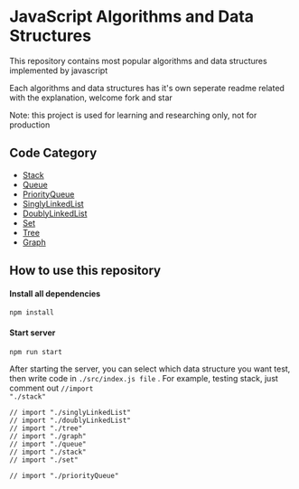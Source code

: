 # JavaScript Algorithms and Data Structures 

This repository contains most popular algorithms and data structures implemented by javascript 

Each algorithms and data structures has it's own seperate readme related with the explanation, welcome fork and star

Note: this project is used for learning and researching only, not for production

## Code Category

* [Stack](https://github.com/xiaoboRao/javascript-data-structures-algorithms/blob/master/src/stack/stack.js)
* [Queue](https://github.com/xiaoboRao/javascript-data-structures-algorithms/blob/master/src/queue/queue.js)
* [PriorityQueue](https://github.com/xiaoboRao/javascript-data-structures-algorithms/blob/master/src/priorityQueue/priorityQueue.js)
* [SinglyLinkedList](https://github.com/xiaoboRao/javascript-data-structures-algorithms/blob/master/src/singlyLinkedList/singlyLinkedList.js)
* [DoublyLinkedList](https://github.com/xiaoboRao/javascript-data-structures-algorithms/blob/master/src/doublyLinkedList/doublyLinkedList.js)
* [Set](https://github.com/xiaoboRao/javascript-data-structures-algorithms/blob/master/src/set/set.js)
* [Tree](https://github.com/xiaoboRao/javascript-data-structures-algorithms/blob/master/src/tree/tree.js)
* [Graph](https://github.com/xiaoboRao/javascript-data-structures-algorithms/blob/master/src/graph/graph.js)

## How to use this repository

#### Install all dependencies

    npm install
#### Start server

    npm run start
After starting the server, you can select which data structure you want test, then write code in <code>./src/index.js file</code> . For example, testing stack, just comment out <code>//import "./stack"</code>

    // import "./singlyLinkedList"
    // import "./doublyLinkedList"
    // import "./tree"
    // import "./graph"
    // import "./queue"
    // import "./stack"
    // import "./set"

    // import "./priorityQueue"

